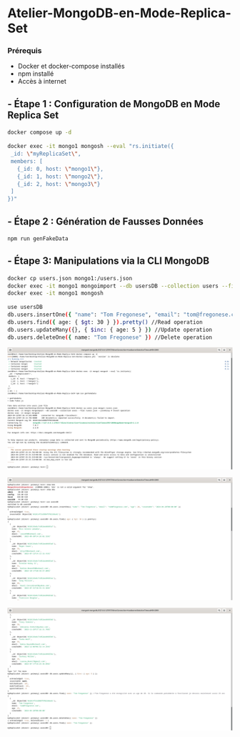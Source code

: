 # Atelier-MongoDB-en-Mode-Replica-Set


### Prérequis

- Docker et docker-compose installés 
- npm installé 
- Accès à internet


## - Étape 1 : Configuration de MongoDB en Mode Replica Set

```bash 
docker compose up -d
```

```bash 
docker exec -it mongo1 mongosh --eval "rs.initiate({
 _id: \"myReplicaSet\",
 members: [
   {_id: 0, host: \"mongo1\"},
   {_id: 1, host: \"mongo2\"},
   {_id: 2, host: \"mongo3\"}
 ]
})"
```


## - Étape 2 : Génération de Fausses Données 

```bash 
npm run genFakeData
```


## - Étape 3: Manipulations via la CLI MongoDB

```bash 
docker cp users.json mongo1:/users.json
docker exec -it mongo1 mongoimport --db usersDB --collection users --file /users.json --jsonArray # Insert operation
docker exec -it mongo1 mongosh
```

```bash 
use usersDB
db.users.insertOne({ "name": "Tom Fregonese", "email": "tom@fregonese.com", "age": 20, "createdAt": "2024-04-20T00:00:00" }) //Create operation 
db.users.find({ age: { $gt: 30 } }).pretty() //Read operation
db.users.updateMany({}, { $inc: { age: 5 } }) //Update operation
db.users.deleteOne({ name: "Tom Fregonese" }) //Delete operation
```



![Image Description](./ressources/Screenshot_1.png)

![Image Description](./ressources/Screenshot_2.png)

![Image Description](./ressources/Screenshot_3.png)
